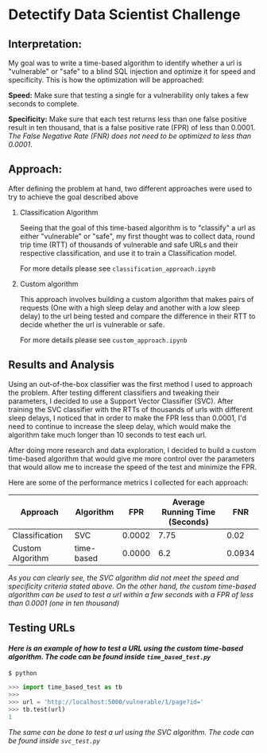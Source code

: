 # Detectify Data Scientist Challenge


## Interpretation: 

My goal was to write a time-based algorithm to identify whether a url is "vulnerable" or "safe" to a blind SQL injection and optimize it for speed and specificity. This is how the optimization will be approached:

**Speed:** Make sure that testing a single for a vulnerability only takes a few seconds to complete.

**Specificity:** Make sure that each test returns less than one false positive result in ten thousand, that is a false positive rate (FPR) of less than 0.0001. *The False Negative Rate (FNR) does not need to be optimized to less than 0.0001*.


## Approach:

After defining the problem at hand, two different approaches were used to try to achieve the goal described above

1. Classification Algorithm

    Seeing that the goal of this time-based algorithm is to "classify" a url as either "vulnerable" or "safe", my first thought was to collect data, round trip time (RTT) of thousands of vulnerable and safe URLs and their respective classification, and use it to train a Classification model.

     For more details please see `classification_approach.ipynb`

2. Custom algorithm

    This approach involves building a custom algorithm that makes pairs of requests (One with a high sleep delay and another with a low sleep delay) to the url being tested and compare the difference in their RTT to decide whether the url is vulnerable or safe. 

     For more details please see `custom_approach.ipynb`

## Results and Analysis

Using an out-of-the-box classifier was the first method I used to approach the problem. After testing different classifiers and tweaking their parameters, I decided to use a Support Vector Classifier (SVC). After training the SVC classifier with the RTTs of thousands of urls with different sleep delays, I noticed that in order to make the FPR less than 0.0001, I'd  need to continue to increase the sleep delay, which would make the algorithm take much longer than 10 seconds to test each url.

After doing more research and data exploration, I decided to build a custom time-based algorithm that would give me more control over the parameters that would allow me to increase the speed of the test and minimize the FPR.

Here are some of the performance metrics I collected for each approach:

| Approach | Algorithm| FPR | Average Running Time (Seconds) | FNR |
|---|---|---|---|---|
| Classification | SVC | 0.0002 | 7.75 | 0.02 |
| Custom Algorithm | time-based| 0.0000  | 6.2 | 0.0934 |

*As you can clearly see, the SVC algorithm did not meet the speed and specificity criteria stated above. On the other hand, the custom time-based algorithm can be used to test a url within a few seconds with a FPR of less than 0.0001 (one in ten thousand)*

## Testing URLs

#### *Here is an example of how to test a URL using the custom time-based algorithm. The code can be found inside `time_based_test.py`*

```shell
$ python
```

```python
>>> import time_based_test as tb
>>> 
>>> url = 'http://localhost:5000/vulnerable/1/page?id='
>>> tb.test(url)
1
```

*The same can be done to test a url using the SVC algorithm. The code can be found inside `svc_test.py`*

<!--
Other code that helped me collect data and test c
-->